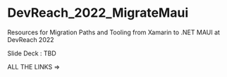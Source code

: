 # DevReach_2022_MigrateMaui
Resources for Migration Paths and Tooling from Xamarin to .NET MAUI at DevReach 2022

Slide Deck : TBD

ALL THE LINKS => 
